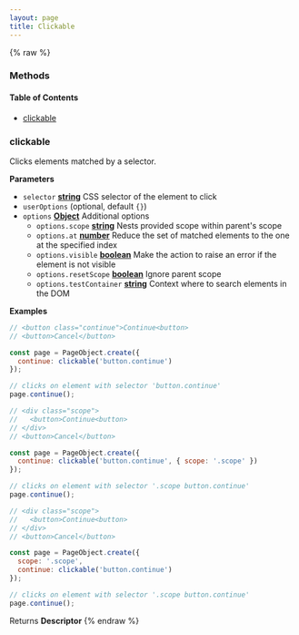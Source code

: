 ```yaml
---
layout: page
title: Clickable
---
```


{% raw %}
### Methods


<!-- Generated by documentation.js. Update this documentation by updating the source code. -->

#### Table of Contents

-   [clickable](#clickable)

### clickable

Clicks elements matched by a selector.

**Parameters**

-   `selector` **[string](https://developer.mozilla.org/docs/Web/JavaScript/Reference/Global_Objects/String)** CSS selector of the element to click
-   `userOptions`   (optional, default `{}`)
-   `options` **[Object](https://developer.mozilla.org/docs/Web/JavaScript/Reference/Global_Objects/Object)** Additional options
    -   `options.scope` **[string](https://developer.mozilla.org/docs/Web/JavaScript/Reference/Global_Objects/String)** Nests provided scope within parent's scope
    -   `options.at` **[number](https://developer.mozilla.org/docs/Web/JavaScript/Reference/Global_Objects/Number)** Reduce the set of matched elements to the one at the specified index
    -   `options.visible` **[boolean](https://developer.mozilla.org/docs/Web/JavaScript/Reference/Global_Objects/Boolean)** Make the action to raise an error if the element is not visible
    -   `options.resetScope` **[boolean](https://developer.mozilla.org/docs/Web/JavaScript/Reference/Global_Objects/Boolean)** Ignore parent scope
    -   `options.testContainer` **[string](https://developer.mozilla.org/docs/Web/JavaScript/Reference/Global_Objects/String)** Context where to search elements in the DOM

**Examples**

```javascript
// <button class="continue">Continue<button>
// <button>Cancel</button>

const page = PageObject.create({
  continue: clickable('button.continue')
});

// clicks on element with selector 'button.continue'
page.continue();
```

```javascript
// <div class="scope">
//   <button>Continue<button>
// </div>
// <button>Cancel</button>

const page = PageObject.create({
  continue: clickable('button.continue', { scope: '.scope' })
});

// clicks on element with selector '.scope button.continue'
page.continue();
```

```javascript
// <div class="scope">
//   <button>Continue<button>
// </div>
// <button>Cancel</button>

const page = PageObject.create({
  scope: '.scope',
  continue: clickable('button.continue')
});

// clicks on element with selector '.scope button.continue'
page.continue();
```

Returns **Descriptor** 
{% endraw %}